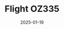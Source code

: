 ---
layout: photo-detail
title: "Flight OZ335"
date: 2025-01-19
collection: photos
header:
  teaser: "https://kw-aviation.oss-cn-beijing.aliyuncs.com/25.1.19.OZ335.JPG"
shooting_date: 2025-01-19
flight_number: "OZ335"
airline: "Asiana Airlines"
origin_destination: "ICN-PEK"
registration_number: "HL-8511"
aircraft_type: "Airbus A321neo"
livery: "-"
---